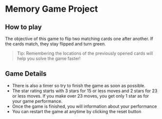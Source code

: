 # Memory Game Project

## How to play

The objective of this game to flip two matching cards one after another. If the cards match, they stay flipped and turn green.

> Tip: Remembering the locations of the previously opened cards will help you solve the game faster!

## Game Details

- There is also a timer so try to finish the game as soon as possible.
- The star rating starts with 3 stars for 15 or less moves and 2 stars for 23 or less moves. If you make over 23 moves, you get only 1 star as for your game performance.
- Once the game is finished, you will information about your performance
- You can restart the game at anytime by clicking the reset button
